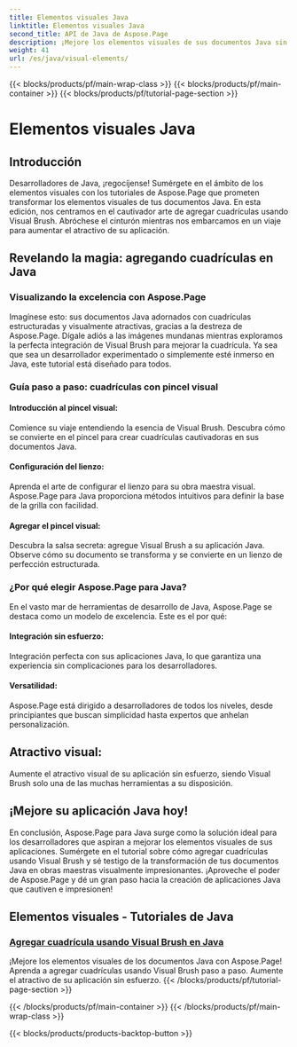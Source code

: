 ```yaml
---
title: Elementos visuales Java
linktitle: Elementos visuales Java
second_title: API de Java de Aspose.Page
description: ¡Mejore los elementos visuales de sus documentos Java sin esfuerzo con Aspose.Page! Aprenda a mejorar su aplicación agregando cuadrículas usando Visual Brush en este tutorial paso a paso.
weight: 41
url: /es/java/visual-elements/
---
```


{{< blocks/products/pf/main-wrap-class >}}
{{< blocks/products/pf/main-container >}}
{{< blocks/products/pf/tutorial-page-section >}}

# Elementos visuales Java

## Introducción

Desarrolladores de Java, ¡regocíjense! Sumérgete en el ámbito de los elementos visuales con los tutoriales de Aspose.Page que prometen transformar los elementos visuales de tus documentos Java. En esta edición, nos centramos en el cautivador arte de agregar cuadrículas usando Visual Brush. Abróchese el cinturón mientras nos embarcamos en un viaje para aumentar el atractivo de su aplicación.

## Revelando la magia: agregando cuadrículas en Java

### Visualizando la excelencia con Aspose.Page
Imagínese esto: sus documentos Java adornados con cuadrículas estructuradas y visualmente atractivas, gracias a la destreza de Aspose.Page. Dígale adiós a las imágenes mundanas mientras exploramos la perfecta integración de Visual Brush para mejorar la cuadrícula. Ya sea que sea un desarrollador experimentado o simplemente esté inmerso en Java, este tutorial está diseñado para todos.

### Guía paso a paso: cuadrículas con pincel visual

#### Introducción al pincel visual:
Comience su viaje entendiendo la esencia de Visual Brush. Descubra cómo se convierte en el pincel para crear cuadrículas cautivadoras en sus documentos Java.

#### Configuración del lienzo:
Aprenda el arte de configurar el lienzo para su obra maestra visual. Aspose.Page para Java proporciona métodos intuitivos para definir la base de la grilla con facilidad.

#### Agregar el pincel visual:
Descubra la salsa secreta: agregue Visual Brush a su aplicación Java. Observe cómo su documento se transforma y se convierte en un lienzo de perfección estructurada.

### ¿Por qué elegir Aspose.Page para Java?

En el vasto mar de herramientas de desarrollo de Java, Aspose.Page se destaca como un modelo de excelencia. Este es el por qué:

#### Integración sin esfuerzo:
Integración perfecta con sus aplicaciones Java, lo que garantiza una experiencia sin complicaciones para los desarrolladores.

#### Versatilidad:
Aspose.Page está dirigido a desarrolladores de todos los niveles, desde principiantes que buscan simplicidad hasta expertos que anhelan personalización.

## Atractivo visual:
Aumente el atractivo visual de su aplicación sin esfuerzo, siendo Visual Brush solo una de las muchas herramientas a su disposición.

## ¡Mejore su aplicación Java hoy!

En conclusión, Aspose.Page para Java surge como la solución ideal para los desarrolladores que aspiran a mejorar los elementos visuales de sus aplicaciones. Sumérgete en el tutorial sobre cómo agregar cuadrículas usando Visual Brush y sé testigo de la transformación de tus documentos Java en obras maestras visualmente impresionantes. ¡Aproveche el poder de Aspose.Page y dé un gran paso hacia la creación de aplicaciones Java que cautiven e impresionen!
## Elementos visuales - Tutoriales de Java
### [Agregar cuadrícula usando Visual Brush en Java](./add-grid/)
¡Mejore los elementos visuales de los documentos Java con Aspose.Page! Aprenda a agregar cuadrículas usando Visual Brush paso a paso. Aumente el atractivo de su aplicación sin esfuerzo.
{{< /blocks/products/pf/tutorial-page-section >}}

{{< /blocks/products/pf/main-container >}}
{{< /blocks/products/pf/main-wrap-class >}}

{{< blocks/products/products-backtop-button >}}

